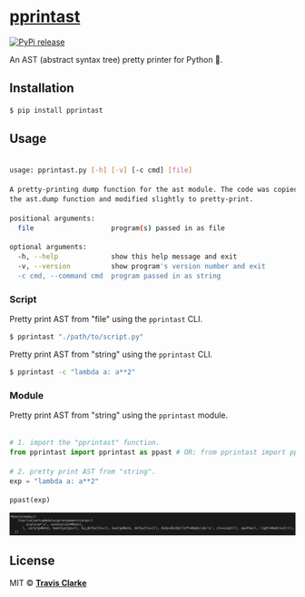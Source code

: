 # [pprintast](https://pypi.org/project/pprintast/)

[![PyPi release](https://img.shields.io/pypi/v/pprintast.svg)](https://pypi.org/project/pprintast/)

An AST (abstract syntax tree) pretty printer for Python 🐍.

## Installation

```bash
$ pip install pprintast
```

## Usage

```bash

usage: pprintast.py [-h] [-v] [-c cmd] [file]

A pretty-printing dump function for the ast module. The code was copied from
the ast.dump function and modified slightly to pretty-print.

positional arguments:
  file                   program(s) passed in as file

optional arguments:
  -h, --help             show this help message and exit
  -v, --version          show program's version number and exit
  -c cmd, --command cmd  program passed in as string

```

### Script

Pretty print AST from "file" using the `pprintast` CLI.

```bash
$ pprintast "./path/to/script.py"
```

Pretty print AST from "string" using the `pprintast` CLI.

```bash
$ pprintast -c "lambda a: a**2"
```

### Module

Pretty print AST from "string" using the `pprintast` module.

```python

# 1. import the "pprintast" function.
from pprintast import pprintast as ppast # OR: from pprintast import ppast

# 2. pretty print AST from "string".
exp = "lambda a: a**2"

ppast(exp)

```

![stdout](https://raw.githubusercontent.com/clarketm/pprintast/master/pprintast.png)

## License

MIT &copy; [**Travis Clarke**](https://blog.travismclarke.com/)
